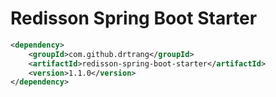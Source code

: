# Redisson Spring Boot Starter

```xml
<dependency>
    <groupId>com.github.drtrang</groupId>
    <artifactId>redisson-spring-boot-starter</artifactId>
    <version>1.1.0</version>
</dependency>
```